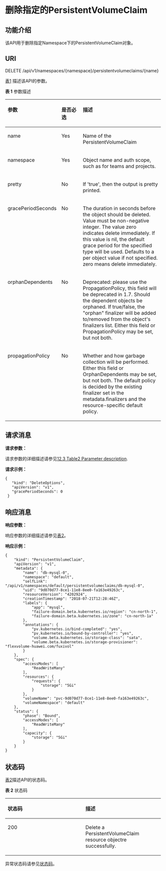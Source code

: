 # 删除指定的PersistentVolumeClaim<a name="cce_02_0068"></a>

## 功能介绍<a name="sdc08610ef8314ab09a5b279ba59294bc"></a>

该API用于删除指定Namespace下的PersistentVolumeClaim对象。

## URI<a name="sc869e0507a5d4e9faa97547f45765876"></a>

DELETE  /api/v1/namespaces/\{namespace\}/persistentvolumeclaims/\{name\}

[表1](#t101edc7f76364f35a20a711cac4e7e02)  描述该API的参数。

**表 1**  参数描述

<a name="t101edc7f76364f35a20a711cac4e7e02"></a>
<table><thead align="left"><tr id="r187debc2c7c34469b9f2583f2eeb9928"><th class="cellrowborder" valign="top" width="20.369999999999997%" id="mcps1.2.4.1.1"><p id="a730c657a0f4643748672df8aae5ac8f9"><a name="a730c657a0f4643748672df8aae5ac8f9"></a><a name="a730c657a0f4643748672df8aae5ac8f9"></a>参数</p>
</th>
<th class="cellrowborder" valign="top" width="17.54%" id="mcps1.2.4.1.2"><p id="p1012132753815"><a name="p1012132753815"></a><a name="p1012132753815"></a>是否必选</p>
</th>
<th class="cellrowborder" valign="top" width="62.09%" id="mcps1.2.4.1.3"><p id="p21317272382"><a name="p21317272382"></a><a name="p21317272382"></a>描述</p>
</th>
</tr>
</thead>
<tbody><tr id="rd35b6f7dc57e485c83f6957833107cba"><td class="cellrowborder" valign="top" width="20.369999999999997%" headers="mcps1.2.4.1.1 "><p id="a28cc38f3119547b592dc91e1000a7517"><a name="a28cc38f3119547b592dc91e1000a7517"></a><a name="a28cc38f3119547b592dc91e1000a7517"></a>name</p>
</td>
<td class="cellrowborder" valign="top" width="17.54%" headers="mcps1.2.4.1.2 "><p id="a95bfd344105d4ebab55910f85a97dc35"><a name="a95bfd344105d4ebab55910f85a97dc35"></a><a name="a95bfd344105d4ebab55910f85a97dc35"></a>Yes</p>
</td>
<td class="cellrowborder" valign="top" width="62.09%" headers="mcps1.2.4.1.3 "><p id="ab985f967c6f94490a4b361584729c653"><a name="ab985f967c6f94490a4b361584729c653"></a><a name="ab985f967c6f94490a4b361584729c653"></a>Name of the PersistentVolumeClaim</p>
</td>
</tr>
<tr id="rcd79f787734e4b1ea19393086e0d375b"><td class="cellrowborder" valign="top" width="20.369999999999997%" headers="mcps1.2.4.1.1 "><p id="adde653272a1b46dea2847e736a370392"><a name="adde653272a1b46dea2847e736a370392"></a><a name="adde653272a1b46dea2847e736a370392"></a>namespace</p>
</td>
<td class="cellrowborder" valign="top" width="17.54%" headers="mcps1.2.4.1.2 "><p id="ab409c5ae31c74754a217fa95e74c0570"><a name="ab409c5ae31c74754a217fa95e74c0570"></a><a name="ab409c5ae31c74754a217fa95e74c0570"></a>Yes</p>
</td>
<td class="cellrowborder" valign="top" width="62.09%" headers="mcps1.2.4.1.3 "><p id="ae8c8eca27302446f8cfa3a2b8dde481a"><a name="ae8c8eca27302446f8cfa3a2b8dde481a"></a><a name="ae8c8eca27302446f8cfa3a2b8dde481a"></a>Object name and auth scope, such as for teams and projects.</p>
</td>
</tr>
<tr id="r9dde66d7099e4471b134e6a91a4b9ac3"><td class="cellrowborder" valign="top" width="20.369999999999997%" headers="mcps1.2.4.1.1 "><p id="zh-cn_topic_0079615049_p620075391118"><a name="zh-cn_topic_0079615049_p620075391118"></a><a name="zh-cn_topic_0079615049_p620075391118"></a>pretty</p>
</td>
<td class="cellrowborder" valign="top" width="17.54%" headers="mcps1.2.4.1.2 "><p id="zh-cn_topic_0079615049_p565547941118"><a name="zh-cn_topic_0079615049_p565547941118"></a><a name="zh-cn_topic_0079615049_p565547941118"></a>No</p>
</td>
<td class="cellrowborder" valign="top" width="62.09%" headers="mcps1.2.4.1.3 "><p id="zh-cn_topic_0079615049_p175355641118"><a name="zh-cn_topic_0079615049_p175355641118"></a><a name="zh-cn_topic_0079615049_p175355641118"></a>If 'true', then the output is pretty printed.</p>
</td>
</tr>
<tr id="r11b3dd0b982e4e78a1cb87a12b30f0e3"><td class="cellrowborder" valign="top" width="20.369999999999997%" headers="mcps1.2.4.1.1 "><p id="abc9c23c101404c82b8d9b4ae89d795a5"><a name="abc9c23c101404c82b8d9b4ae89d795a5"></a><a name="abc9c23c101404c82b8d9b4ae89d795a5"></a>gracePeriodSeconds</p>
</td>
<td class="cellrowborder" valign="top" width="17.54%" headers="mcps1.2.4.1.2 "><p id="ab07b1d5d925a4b749b6650227f896f79"><a name="ab07b1d5d925a4b749b6650227f896f79"></a><a name="ab07b1d5d925a4b749b6650227f896f79"></a>No</p>
</td>
<td class="cellrowborder" valign="top" width="62.09%" headers="mcps1.2.4.1.3 "><p id="zh-cn_topic_0079615049_p166287132138"><a name="zh-cn_topic_0079615049_p166287132138"></a><a name="zh-cn_topic_0079615049_p166287132138"></a>The duration in seconds before the object should be deleted. Value must be non-negative integer. The value zero indicates delete immediately. If this value is nil, the default grace period for the specified type will be used. Defaults to a per object value if not specified. zero means delete immediately.</p>
</td>
</tr>
<tr id="r5b7add32b2624ea89cad862fc2f557f7"><td class="cellrowborder" valign="top" width="20.369999999999997%" headers="mcps1.2.4.1.1 "><p id="zh-cn_topic_0079615049_p915302817133"><a name="zh-cn_topic_0079615049_p915302817133"></a><a name="zh-cn_topic_0079615049_p915302817133"></a>orphanDependents</p>
</td>
<td class="cellrowborder" valign="top" width="17.54%" headers="mcps1.2.4.1.2 "><p id="af990c0414a0f4cffa8a93df2ed505b39"><a name="af990c0414a0f4cffa8a93df2ed505b39"></a><a name="af990c0414a0f4cffa8a93df2ed505b39"></a>No</p>
</td>
<td class="cellrowborder" valign="top" width="62.09%" headers="mcps1.2.4.1.3 "><p id="zh-cn_topic_0079615049_p115382812137"><a name="zh-cn_topic_0079615049_p115382812137"></a><a name="zh-cn_topic_0079615049_p115382812137"></a>Deprecated: please use the PropagationPolicy, this field will be deprecated in 1.7. Should the dependent objects be orphaned. If true/false, the "orphan" finalizer will be added to/removed from the object's finalizers list. Either this field or PropagationPolicy may be set, but not both.</p>
</td>
</tr>
<tr id="ra374123fff5543b784cfc69a57c520c7"><td class="cellrowborder" valign="top" width="20.369999999999997%" headers="mcps1.2.4.1.1 "><p id="zh-cn_topic_0079615049_p878183016139"><a name="zh-cn_topic_0079615049_p878183016139"></a><a name="zh-cn_topic_0079615049_p878183016139"></a>propagationPolicy</p>
</td>
<td class="cellrowborder" valign="top" width="17.54%" headers="mcps1.2.4.1.2 "><p id="zh-cn_topic_0079615049_p27823091319"><a name="zh-cn_topic_0079615049_p27823091319"></a><a name="zh-cn_topic_0079615049_p27823091319"></a>No</p>
</td>
<td class="cellrowborder" valign="top" width="62.09%" headers="mcps1.2.4.1.3 "><p id="zh-cn_topic_0079615049_p197853091318"><a name="zh-cn_topic_0079615049_p197853091318"></a><a name="zh-cn_topic_0079615049_p197853091318"></a>Whether and how garbage collection will be performed. Either this field or OrphanDependents may be set, but not both. The default policy is decided by the existing finalizer set in the metadata.finalizers and the resource-specific default policy.</p>
</td>
</tr>
</tbody>
</table>

## 请求消息<a name="sb038a48d22e547e3a9a0545b572cf8b6"></a>

**请求参数：**

请求参数的详细描述请参见[12.3 Table2 Parameter description](删除Endpoints.md#zh-cn_topic_0079614926_table29580916).

**请求示例：**

```
{ 
   "kind": "DeleteOptions", 
   "apiVersion": "v1", 
   "gracePeriodSeconds": 0 
 }
```

## 响应消息<a name="se3a9951114354928a0998dcc1d2e25fe"></a>

**响应参数：**

响应参数的详细描述请参见[表2](删除Secret.md#table13766144711235)。

**响应示例：**

```
{
    "kind": "PersistentVolumeClaim",
    "apiVersion": "v1",
    "metadata": {
        "name": "db-mysql-0",
        "namespace": "default",
        "selfLink": "/api/v1/namespaces/default/persistentvolumeclaims/db-mysql-0",
        "uid": "9d070d77-8ce1-11e8-8ee0-fa163e49263c",
        "resourceVersion": "4202924",
        "creationTimestamp": "2018-07-21T12:28:46Z",
        "labels": {
            "app": "mysql",
            "failure-domain.beta.kubernetes.io/region": "cn-north-1",
            "failure-domain.beta.kubernetes.io/zone": "cn-north-1a"
        },
        "annotations": {
            "pv.kubernetes.io/bind-completed": "yes",
            "pv.kubernetes.io/bound-by-controller": "yes",
            "volume.beta.kubernetes.io/storage-class": "sata",
            "volume.beta.kubernetes.io/storage-provisioner": "flexvolume-huawei.com/fuxivol"
        }
    },
    "spec": {
        "accessModes": [
            "ReadWriteMany"
        ],
        "resources": {
            "requests": {
                "storage": "5Gi"
            }
        },
        "volumeName": "pvc-9d070d77-8ce1-11e8-8ee0-fa163e49263c",
        "volumeNamespace": "default"
    },
    "status": {
        "phase": "Bound",
        "accessModes": [
            "ReadWriteMany"
        ],
        "capacity": {
            "storage": "5Gi"
        }
    }
}
```

## 状态码<a name="sa8b72c0600224440a2fe1daf83f5b73a"></a>

[表2](#t10fde947e6644cfa87987be473137d2b)描述API的状态码。

**表 2**  状态码

<a name="t10fde947e6644cfa87987be473137d2b"></a>
<table><thead align="left"><tr id="ra98a80c0400848a18557491c3f9e4f64"><th class="cellrowborder" valign="top" width="50%" id="mcps1.2.3.1.1"><p id="p8110102753818"><a name="p8110102753818"></a><a name="p8110102753818"></a>状态码</p>
</th>
<th class="cellrowborder" valign="top" width="50%" id="mcps1.2.3.1.2"><p id="p10112627143814"><a name="p10112627143814"></a><a name="p10112627143814"></a>描述</p>
</th>
</tr>
</thead>
<tbody><tr id="r3e3f40d0ede848c4bbbb7b4863b6af4c"><td class="cellrowborder" valign="top" width="50%" headers="mcps1.2.3.1.1 "><p id="a9e2f86eb816746e280d1ec69bef19894"><a name="a9e2f86eb816746e280d1ec69bef19894"></a><a name="a9e2f86eb816746e280d1ec69bef19894"></a>200</p>
</td>
<td class="cellrowborder" valign="top" width="50%" headers="mcps1.2.3.1.2 "><p id="a97163082ddd5447b884268416909cc62"><a name="a97163082ddd5447b884268416909cc62"></a><a name="a97163082ddd5447b884268416909cc62"></a>Delete a PersistentVolumeClaim resource objectre successfully.</p>
</td>
</tr>
</tbody>
</table>

异常状态码请参见[状态码](状态码.md)。

